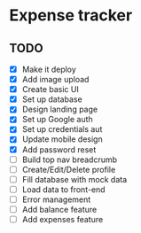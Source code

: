# Expense tracker

## TODO

-   [x] Make it deploy
-   [x] Add image upload
-   [x] Create basic UI
-   [x] Set up database
-   [x] Design landing page
-   [x] Set up Google auth
-   [x] Set up credentials aut
-   [x] Update mobile design
-   [x] Add password reset
-   [ ] Build top nav breadcrumb
-   [ ] Create/Edit/Delete profile
-   [ ] Fill database with mock data
-   [ ] Load data to front-end
-   [ ] Error management
-   [ ] Add balance feature
-   [ ] Add expenses feature
